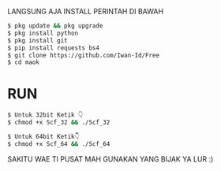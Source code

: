 LANGSUNG AJA INSTALL PERINTAH DI BAWAH

````bash
$ pkg update && pkg upgrade
$ pkg install python
$ pkg install git
$ pip install requests bs4
$ git clone https://github.com/Iwan-Id/Free
$ cd maok
````

# RUN
````bash
$ Untuk 32bit Ketik 👇
$ chmod +x Scf_32 && ./Scf_32

$ Untuk 64bit Ketik👇
$ chmod +x Scf_64 && ./Scf_64
````

SAKITU WAE TI PUSAT MAH GUNAKAN YANG BIJAK YA LUR :)
